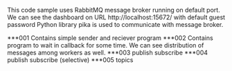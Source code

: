 This code sample uses RabbitMQ message broker running on default port.
We can see the dashboard on URL http://localhost:15672/ with default guest password
Python library pika is used to communicate with message broker.

***001 Contains simple sender and reciever program
***002 Contains program to wait in callback for some time. We can see distribution of messages among workers as well.
***003 publish subscribe
***004 publish subscribe (selective)
***005 topics
